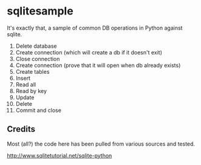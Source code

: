 # sqlitesample

It's exactly that, a sample of common DB operations in Python against sqlite.

1. Delete database
2. Create connection (which will create a db if it doesn't exit)
3. Close connection
4. Create connection (prove that it will open when db already exists)
5. Create tables
6. Insert
7. Read all
8. Read by key
9. Update
10. Delete
11. Commit and close

## Credits
Most (all?) the code here has been pulled from various sources and tested.

http://www.sqlitetutorial.net/sqlite-python
